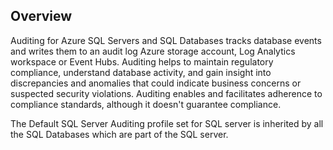## Overview

Auditing for Azure SQL Servers and SQL Databases tracks database events and writes them to an audit log Azure storage account, Log Analytics workspace or Event Hubs. Auditing helps to maintain regulatory compliance, understand database activity, and gain insight into discrepancies and anomalies that could indicate business concerns or suspected security violations. Auditing enables and facilitates adherence to compliance standards, although it doesn't guarantee compliance.

The Default SQL Server Auditing profile set for SQL server is inherited by all the SQL
Databases which are part of the SQL server.